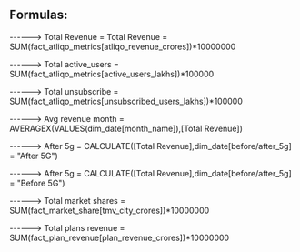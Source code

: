 Formulas:
---------

------>    Total Revenue = Total Revenue = SUM(fact_atliqo_metrics[atliqo_revenue_crores])*10000000

------>    Total active_users = SUM(fact_atliqo_metrics[active_users_lakhs])*100000

------>    Total unsubscribe = SUM(fact_atliqo_metrics[unsubscribed_users_lakhs])*100000

------>    Avg revenue month = AVERAGEX(VALUES(dim_date[month_name]),[Total Revenue])

------>    After 5g = CALCULATE([Total Revenue],dim_date[before/after_5g] = "After 5G")

------>    After 5g = CALCULATE([Total Revenue],dim_date[before/after_5g] = "Before 5G")

------>    Total market shares = SUM(fact_market_share[tmv_city_crores])*10000000

------>    Total plans revenue = SUM(fact_plan_revenue[plan_revenue_crores])*10000000
